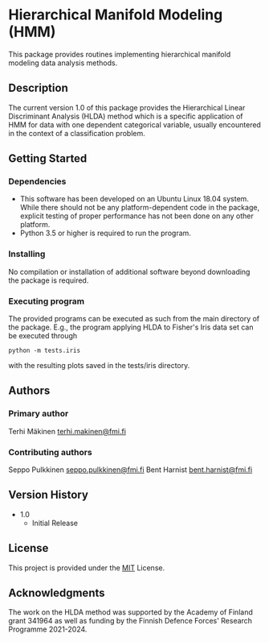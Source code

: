 # Hierarchical Manifold Modeling (HMM)

This package provides routines implementing hierarchical manifold modeling data analysis methods.

## Description

The current version 1.0 of this package provides the Hierarchical Linear Discriminant Analysis (HLDA) method which is a specific application of HMM for data with one dependent categorical variable, usually encountered in the context of a classification problem.

## Getting Started

### Dependencies

* This software has been developed on an Ubuntu Linux 18.04 system. While there should not be any platform-dependent code in the package, explicit testing of proper performance has not been done on any other platform.
* Python 3.5 or higher is required to run the program.

### Installing

No compilation or installation of additional software beyond downloading the package is required.

### Executing program

The provided programs can be executed as such from the main directory of the package. E.g., the program applying HLDA to Fisher's Iris data set can be executed through
```
python -m tests.iris
```
with the resulting plots saved in the tests/iris directory.

## Authors

### Primary author

Terhi Mäkinen [terhi.makinen@fmi.fi](mailto:terhi.makinen@fmi.fi)

### Contributing authors

Seppo Pulkkinen [seppo.pulkkinen@fmi.fi](mailto:seppo.pulkkinen@fmi.fi)
Bent Harnist [bent.harnist@fmi.fi](mailto:bent.harnist@fmi.fi)

## Version History

* 1.0
    * Initial Release

## License

This project is provided under the [MIT](https://choosealicense.com/licenses/mit/) License.

## Acknowledgments

The work on the HLDA method was supported by the Academy of Finland grant 341964 as well as funding by the Finnish Defence Forces' Research Programme 2021-2024.
